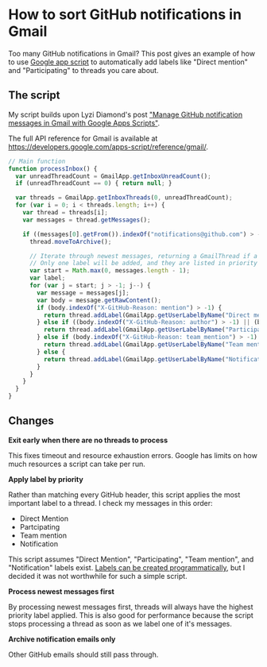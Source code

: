 # How to sort GitHub notifications in Gmail

Too many GitHub notifications in Gmail? This post gives an example of how to use
[Google app script](https://developers.google.com/apps-script/) to automatically
add labels like "Direct mention" and "Participating" to threads you care about.

## The script

My script builds upon Lyzi Diamond's post ["Manage GitHub notification messages
in Gmail with Google Apps
Scripts"](http://lyzidiamond.com/posts/github-notifications-google-script/).

The full API reference for Gmail is available at
https://developers.google.com/apps-script/reference/gmail/.


```javascript
// Main function
function processInbox() {
  var unreadThreadCount = GmailApp.getInboxUnreadCount();
  if (unreadThreadCount == 0) { return null; }

  var threads = GmailApp.getInboxThreads(0, unreadThreadCount);
  for (var i = 0; i < threads.length; i++) {
    var thread = threads[i];
    var messages = thread.getMessages();

    if ((messages[0].getFrom()).indexOf("notifications@github.com") > -1) {
      thread.moveToArchive();

      // Iterate through newest messages, returning a GmailThread if a label was added to the thread.
      // Only one label will be added, and they are listed in priority below.
      var start = Math.max(0, messages.length - 1);
      var label;
      for (var j = start; j > -1; j--) {
        var message = messages[j];
        var body = message.getRawContent();
        if (body.indexOf("X-GitHub-Reason: mention") > -1) {
          return thread.addLabel(GmailApp.getUserLabelByName("Direct mention"));
        } else if ((body.indexOf("X-GitHub-Reason: author") > -1) || (body.indexOf("X-GitHub-Reason: comment") > -1)) {
          return thread.addLabel(GmailApp.getUserLabelByName("Participating"));
        } else if (body.indexOf("X-GitHub-Reason: team_mention") > -1) {
          return thread.addLabel(GmailApp.getUserLabelByName("Team mention"));
        } else {
          return thread.addLabel(GmailApp.getUserLabelByName("Notification"));
        }
      }
    }
  }
}
```

## Changes

**Exit early when there are no threads to process**

This fixes timeout and resource exhaustion errors. Google has limits on how much
resources a script can take per run.

**Apply label by priority**

Rather than matching every GitHub header, this script applies the most important
label to a thread. I check my messages in this order:

* Direct Mention
* Partcipating
* Team mention
* Notification

This script assumes "Direct Mention", "Participating", "Team mention", and
"Notification" labels exist. [Labels can be created
programmatically](https://developers.google.com/apps-script/reference/gmail/gmail-app#createLabel(String)),
but I decided it was not worthwhile for such a simple script.

**Process newest messages first**

By processing newest messages first, threads will always have the highest
priority label applied. This is also good for performance because the script
stops processing a thread as soon as we label one of it's messages.

**Archive notification emails only**

Other GitHub emails should still pass through.
